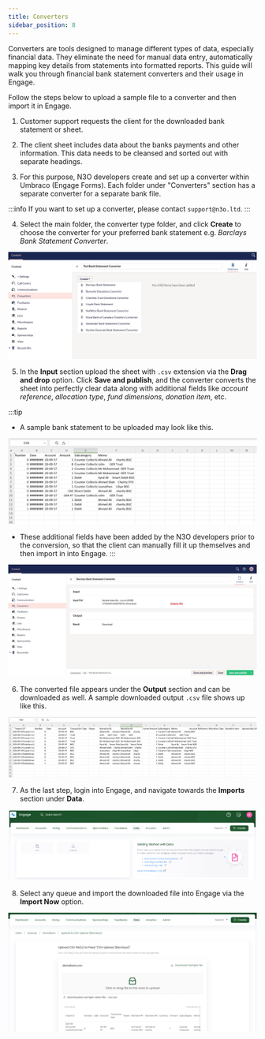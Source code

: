 ```yaml
---
title: Converters
sidebar_position: 8
---
```


Converters are tools designed to manage different types of data, especially financial data. They eliminate the need for manual data entry, automatically mapping key details from statements into formatted reports. This guide will walk you through financial bank statement converters and their usage in Engage.

Follow the steps below to upload a sample file to a converter and then import it in Engage.

1. Customer support requests the client for the downloaded bank statement or sheet.

2. The client sheet includes data about the banks payments and other information. This data needs to be cleansed and sorted out with separate headings.

3. For this purpose, N3O developers create and set up a converter within Umbraco (Engage Forms). Each folder under "Converters" section has a separate converter for a separate bank file.

:::info
If you want to set up a converter, please contact `support@n3o.ltd`.
:::

4. Select the main folder, the converter type folder, and click **Create** to choose the converter for your preferred bank statement e.g. *Barclays Bank Statement Converter*.  

![Step 4: Converter bank statement](./step-4.png)

5. In the **Input** section upload the sheet with `.csv` extension via the **Drag and drop** option. Click **Save and publish**, and the converter converts the sheet into perfectly clear data along with additional fields like *account reference*, *allocation type*, *fund dimensions*, *donation item*, etc. 

:::tip
- A sample bank statement to be uploaded may look like this.

![Sample bank statement](./sample-date-file.png)

- These additional fields have been added by the N3O developers prior to the conversion, so that the client can manually fill it up themselves and then import in into Engage.
:::

![Step 5: Input section](./step-5.jpg)

6. The converted file appears under the **Output** section and can be downloaded as well. A sample downloaded output `.csv` file shows up like this.

![Downloaded file](./downloaded-sample-file.png)

7. As the last step, login into Engage, and navigate towards the **Imports** section under **Data**.

![Step 7: Login to Engage](./step-7.jpg)

8. Select any queue and import the downloaded file into Engage via the **Import Now** option.

![Step 8: Import Now](./step-8.png)